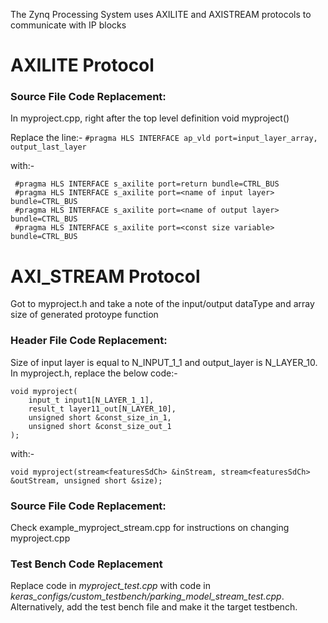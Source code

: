 The Zynq Processing System uses AXILITE and AXISTREAM protocols to communicate with IP blocks

# AXILITE Protocol

### Source File Code Replacement:
In myproject.cpp, right after the top level definition void myproject()

Replace the line:-
` #pragma HLS INTERFACE ap_vld port=input_layer_array, output_last_layer `

with:- 

```
 #pragma HLS INTERFACE s_axilite port=return bundle=CTRL_BUS
 #pragma HLS INTERFACE s_axilite port=<name of input layer> bundle=CTRL_BUS
 #pragma HLS INTERFACE s_axilite port=<name of output layer> bundle=CTRL_BUS
 #pragma HLS INTERFACE s_axilite port=<const size variable> bundle=CTRL_BUS
```

# AXI_STREAM Protocol

Got to myproject.h and take a note of the input/output dataType and array size of generated protoype function

### Header File Code Replacement:

Size of input layer is equal to N_INPUT_1_1 and output_layer is N_LAYER_10.  
In myproject.h, replace the below code:-  
```
void myproject(
    input_t input1[N_LAYER_1_1],
    result_t layer11_out[N_LAYER_10],
    unsigned short &const_size_in_1,
    unsigned short &const_size_out_1
);
```

with:-  
```
void myproject(stream<featuresSdCh> &inStream, stream<featuresSdCh> &outStream, unsigned short &size);
```

### Source File Code Replacement:
Check example_myproject_stream.cpp for instructions on changing myproject.cpp

### Test Bench Code Replacement
Replace code in *myproject_test.cpp* with code in *keras_configs/custom_testbench/parking_model_stream_test.cpp*.  
Alternatively, add the test bench file and make it the target testbench.  
	   
	


